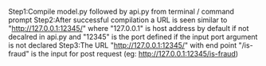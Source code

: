 
Step1:Compile model.py followed by api.py from terminal / command prompt
Step2:After successful compilation a URL is seen similar to "http://127.0.0.1:12345/" where "127.0.0.1" is host address by default if not decalred in api.py and "12345" is the port defined if the input port argument is not declared
Step3:The URL "http://127.0.0.1:12345/" with end point "/is-fraud" is the input for post request (eg: http://127.0.0.1:12345/is-fraud)

